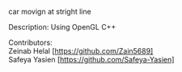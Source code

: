 car movign at stright line

Description: Using OpenGL C++

Contributors:<br>
Zeinab Helal [https://github.com/Zain5689]<br>
Safeya Yasien [https://github.com/Safeya-Yasien]
